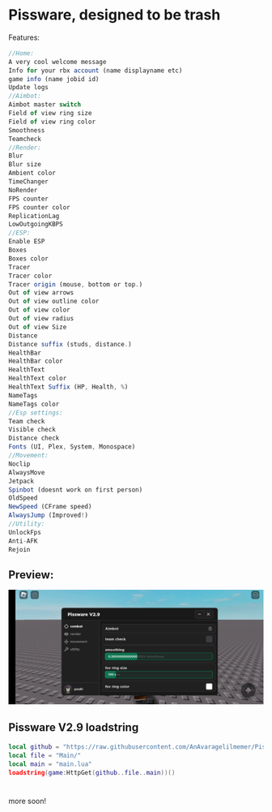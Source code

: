
# Pissware, designed to be trash

Features:
```js
//Home:
A very cool welcome message 
Info for your rbx account (name displayname etc)
game info (name jobid id)
Update logs
//Aimbot:
Aimbot master switch
Field of view ring size
Field of view ring color
Smoothness
Teamcheck
//Render:
Blur
Blur size
Ambient color
TimeChanger
NoRender
FPS counter
FPS counter color
ReplicationLag
LowOutgoingKBPS
//ESP:
Enable ESP
Boxes
Boxes color
Tracer
Tracer color 
Tracer origin (mouse, bottom or top.)
Out of view arrows
Out of view outline color
Out of view color
Out of view radius
Out of view Size
Distance
Distance suffix (studs, distance.)
HealthBar
HealthBar color
HealthText 
HealthText color
HealthText Suffix (HP, Health, %)
NameTags
NameTags color
//Esp settings:
Team check
Visible check
Distance check
Fonts (UI, Plex, System, Monospace)
//Movement:
Noclip
AlwaysMove
Jetpack
Spinbot (doesnt work on first person)
OldSpeed
NewSpeed (CFrame speed)
AlwaysJump (Improved!)
//Utility:
UnlockFps
Anti-AFK 
Rejoin 
```
## Preview:
![](https://github.com/AnAvaragelilmemer/Pissware/blob/main/Utility/Screenshot_20230314-220222_Roblox.jpg)
## Pissware V2.9 loadstring
```lua
local github = "https://raw.githubusercontent.com/AnAvaragelilmemer/Pissware/main/"
local file = "Main/"
local main = "main.lua" 
loadstring(game:HttpGet(github..file..main))()
```
#
more soon!


